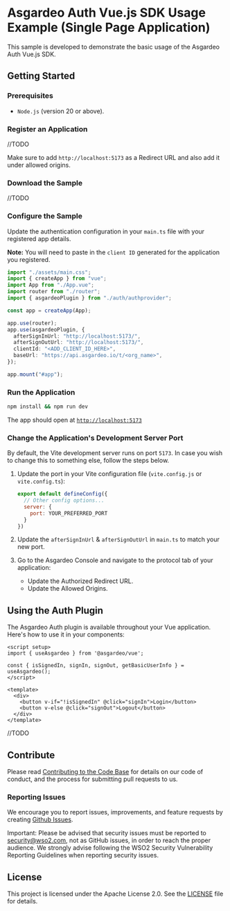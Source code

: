 # Asgardeo Auth Vue.js SDK Usage Example (Single Page Application)

This sample is developed to demonstrate the basic usage of the Asgardeo Auth Vue.js SDK.

## Getting Started

### Prerequisites
- `Node.js` (version 20 or above).

### Register an Application
//TODO

Make sure to add `http://localhost:5173` as a Redirect URL and also add it under allowed origins.

### Download the Sample
//TODO

### Configure the Sample

Update the authentication configuration in your `main.ts` file with your registered app details.

**Note:** You will need to paste in the `client ID` generated for the application you registered.

```typescript
import "./assets/main.css";
import { createApp } from "vue";
import App from "./App.vue";
import router from "./router";
import { asgardeoPlugin } from "./auth/authprovider";

const app = createApp(App);

app.use(router);
app.use(asgardeoPlugin, {
  afterSignInUrl: "http://localhost:5173/",
  afterSignOutUrl: "http://localhost:5173/",
  clientId: "<ADD_CLIENT_ID_HERE>",
  baseUrl: "https://api.asgardeo.io/t/<org_name>",
});

app.mount("#app");
```

### Run the Application

```bash
npm install && npm run dev
```

The app should open at [`http://localhost:5173`](http://localhost:5173)

### Change the Application's Development Server Port

By default, the Vite development server runs on port `5173`. In case you wish to change this to something else, follow the steps below.

1. Update the port in your Vite configuration file (`vite.config.js` or `vite.config.ts`):
   ```javascript
   export default defineConfig({
     // Other config options...
     server: {
       port: YOUR_PREFERRED_PORT
     }
   })
   ```

2. Update the `afterSignInUrl` & `afterSignOutUrl` in `main.ts` to match your new port.

3. Go to the Asgardeo Console and navigate to the protocol tab of your application:
   - Update the Authorized Redirect URL.
   - Update the Allowed Origins.

## Using the Auth Plugin

The Asgardeo Auth plugin is available throughout your Vue application. Here's how to use it in your components:

```vue
<script setup>
import { useAsgardeo } from '@asgardeo/vue';

const { isSignedIn, signIn, signOut, getBasicUserInfo } = useAsgardeo();
</script>

<template>
  <div>
    <button v-if="!isSignedIn" @click="signIn">Login</button>
    <button v-else @click="signOut">Logout</button>
  </div>
</template>
```

//TODO

## Contribute

Please read [Contributing to the Code Base](../../CONTRIBUTING.md) for details on our code of conduct, and the process for submitting pull requests to us.

### Reporting Issues

We encourage you to report issues, improvements, and feature requests by creating [Github Issues](https://github.com/asgardeo/web-ui-sdks/issues).

Important: Please be advised that security issues must be reported to security@wso2.com, not as GitHub issues, in order to reach the proper audience. We strongly advise following the WSO2 Security Vulnerability Reporting Guidelines when reporting security issues.

## License

This project is licensed under the Apache License 2.0. See the [LICENSE](../../LICENSE) file for details.

